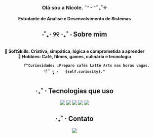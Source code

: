 
<div align="center">
<h3 align="center"> Olá sou a Nicole. ˶ᵔ ᵕ ᵔ˶₊˚✧ </h3>
<strong>  Estudante de Analise e Desenvolvimento de Sistemas

## <div align="center">⋅˚₊‧ ୨୧ ‧₊˚ ⋅ Sobre mim</div>  
<div align="center">
    <br>
  🫧 <strong>SoftSkills:</strong> Criativa, simpática, lógica e comprometida a aprender
  <br>
  🌿 <strong>Hobbies:</strong> Café, filmes, games, culinária e tecnologia
  <br>
<p>
</p>
    
               f"Curiosidade: ☕️Preparo cafés Latte Arts nas horas vagas. 𓍢ִ໋✧˚ ༘ ⋆   {self.curiosity}."




## ‧₊˚ ⋅ Tecnologias que uso  
<p align="center">
  <img src="https://img.shields.io/badge/-HTML5-orange?style=flat-square&logo=html5&logoColor=white">
  <img src="https://img.shields.io/badge/-CSS3-blue?style=flat-square&logo=css3&logoColor=white">
  <img src="https://img.shields.io/badge/-JavaScript-yellow?style=flat-square&logo=javascript&logoColor=white">
  <img src="https://img.shields.io/badge/-Python-3776AB?style=flat-square&logo=python&logoColor=white">
  <img src="https://img.shields.io/badge/-React-61DAFB?style=flat-square&logo=react&logoColor=white">


</p>

## ‧₊˚ ⋅ Contato  
<p align="center">
  <a href="https://www.linkedin.com/in/nicole-alves-678628283/">
    <img src="https://img.shields.io/badge/-LinkedIn-blue?style=flat-square&logo=linkedin">
  </a>
</p>
